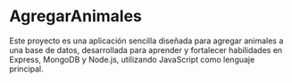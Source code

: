 # AgregarAnimales
Este proyecto es una aplicación sencilla diseñada para agregar animales a una base de datos, desarrollada para aprender y fortalecer habilidades en Express, MongoDB y Node.js, utilizando JavaScript como lenguaje principal.
